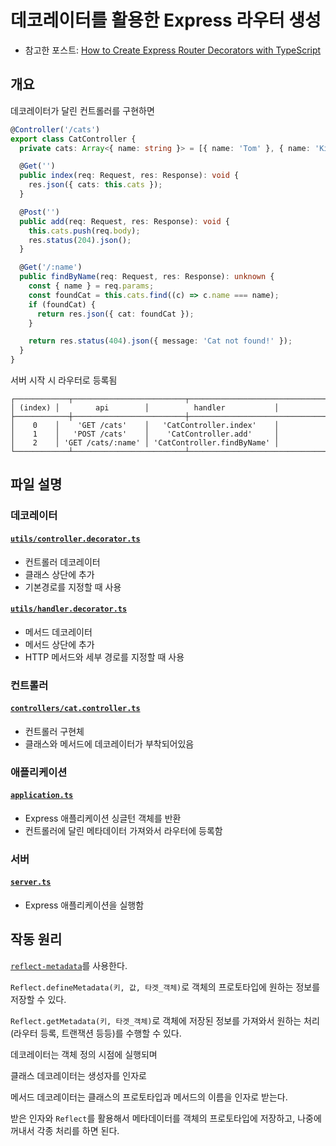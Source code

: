 # 데코레이터를 활용한 Express 라우터 생성

- 참고한 포스트: [How to Create Express Router Decorators with TypeScript](https://javascript.plainenglish.io/how-to-write-simple-router-decorators-for-expressjs-with-typescript-3b8340b4d453)

## 개요

데코레이터가 달린 컨트롤러를 구현하면

```ts
@Controller('/cats')
export class CatController {
  private cats: Array<{ name: string }> = [{ name: 'Tom' }, { name: 'Kitty' }];

  @Get('')
  public index(req: Request, res: Response): void {
    res.json({ cats: this.cats });
  }

  @Post('')
  public add(req: Request, res: Response): void {
    this.cats.push(req.body);
    res.status(204).json();
  }

  @Get('/:name')
  public findByName(req: Request, res: Response): unknown {
    const { name } = req.params;
    const foundCat = this.cats.find((c) => c.name === name);
    if (foundCat) {
      return res.json({ cat: foundCat });
    }

    return res.status(404).json({ message: 'Cat not found!' });
  }
}
```

서버 시작 시 라우터로 등록됨

```text
┌────────────┬─────────────────────────┬──────────────────────────────────────┐
│ (index) │        api        │          handler           │
├────────────┼─────────────────────────┼──────────────────────────────────────┤
│    0    │    'GET /cats'    │   'CatController.index'    │
│    1    │   'POST /cats'    │    'CatController.add'     │
│    2    │ 'GET /cats/:name' │ 'CatController.findByName' │
└────────────┴─────────────────────────┴──────────────────────────────────────┘
```

## 파일 설명

### 데코레이터

#### [`utils/controller.decorator.ts`](src/utils/controller.decorator.ts)
- 컨트롤러 데코레이터
- 클래스 상단에 추가
- 기본경로를 지정할 때 사용

#### [`utils/handler.decorator.ts`](src/utils/handler.decorator.ts)
- 메서드 데코레이터
- 메서드 상단에 추가
- HTTP 메서드와 세부 경로를 지정할 때 사용

### 컨트롤러

#### [`controllers/cat.controller.ts`](src/controllers/cat.controller.ts)
- 컨트롤러 구현체
- 클래스와 메서드에 데코레이터가 부착되어있음

### 애플리케이션

#### [`application.ts`](src/application.ts)
- Express 애플리케이션 싱글턴 객체를 반환
- 컨트롤러에 달린 메타데이터 가져와서 라우터에 등록함

### 서버

#### [`server.ts`](src/server.ts)
- Express 애플리케이션을 실행함

## 작동 원리

[`reflect-metadata`](https://www.npmjs.com/package/reflect-metadata)를 사용한다.

`Reflect.defineMetadata(키, 값, 타겟_객체)`로 객체의 프로토타입에 원하는 정보를 저장할 수 있다.

`Reflect.getMetadata(키, 타겟_객체)`로 객체에 저장된 정보를 가져와서 원하는 처리(라우터 등록, 트랜잭션 등등)를 수행할 수 있다.

데코레이터는 객체 정의 시점에 실행되며

클래스 데코레이터는 생성자를 인자로

메서드 데코레이터는 클래스의 프로토타입과 메서드의 이름을 인자로 받는다.

받은 인자와 `Reflect`를 활용해서 메타데이터를 객체의 프로토타입에 저장하고, 나중에 꺼내서 각종 처리를 하면 된다.
